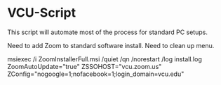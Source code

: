 # VCU-Script
This script will automate most of the process for standard PC setups.

Need to add Zoom to standard software install.
Need to clean up menu.


msiexec /i ZoomInstallerFull.msi /quiet /qn /norestart /log install.log ZoomAutoUpdate="true" ZSSOHOST="vcu.zoom.us" ZConfig="nogoogle=1;nofacebook=1;login_domain=vcu.edu"
